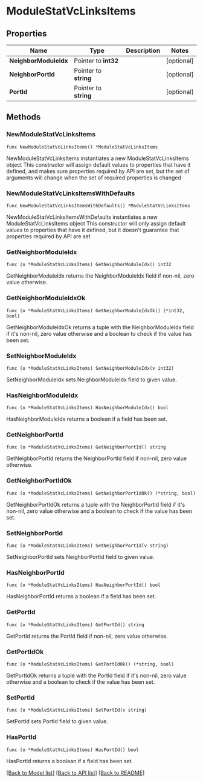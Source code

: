 # ModuleStatVcLinksItems

## Properties

Name | Type | Description | Notes
------------ | ------------- | ------------- | -------------
**NeighborModuleIdx** | Pointer to **int32** |  | [optional] 
**NeighborPortId** | Pointer to **string** |  | [optional] 
**PortId** | Pointer to **string** |  | [optional] 

## Methods

### NewModuleStatVcLinksItems

`func NewModuleStatVcLinksItems() *ModuleStatVcLinksItems`

NewModuleStatVcLinksItems instantiates a new ModuleStatVcLinksItems object
This constructor will assign default values to properties that have it defined,
and makes sure properties required by API are set, but the set of arguments
will change when the set of required properties is changed

### NewModuleStatVcLinksItemsWithDefaults

`func NewModuleStatVcLinksItemsWithDefaults() *ModuleStatVcLinksItems`

NewModuleStatVcLinksItemsWithDefaults instantiates a new ModuleStatVcLinksItems object
This constructor will only assign default values to properties that have it defined,
but it doesn't guarantee that properties required by API are set

### GetNeighborModuleIdx

`func (o *ModuleStatVcLinksItems) GetNeighborModuleIdx() int32`

GetNeighborModuleIdx returns the NeighborModuleIdx field if non-nil, zero value otherwise.

### GetNeighborModuleIdxOk

`func (o *ModuleStatVcLinksItems) GetNeighborModuleIdxOk() (*int32, bool)`

GetNeighborModuleIdxOk returns a tuple with the NeighborModuleIdx field if it's non-nil, zero value otherwise
and a boolean to check if the value has been set.

### SetNeighborModuleIdx

`func (o *ModuleStatVcLinksItems) SetNeighborModuleIdx(v int32)`

SetNeighborModuleIdx sets NeighborModuleIdx field to given value.

### HasNeighborModuleIdx

`func (o *ModuleStatVcLinksItems) HasNeighborModuleIdx() bool`

HasNeighborModuleIdx returns a boolean if a field has been set.

### GetNeighborPortId

`func (o *ModuleStatVcLinksItems) GetNeighborPortId() string`

GetNeighborPortId returns the NeighborPortId field if non-nil, zero value otherwise.

### GetNeighborPortIdOk

`func (o *ModuleStatVcLinksItems) GetNeighborPortIdOk() (*string, bool)`

GetNeighborPortIdOk returns a tuple with the NeighborPortId field if it's non-nil, zero value otherwise
and a boolean to check if the value has been set.

### SetNeighborPortId

`func (o *ModuleStatVcLinksItems) SetNeighborPortId(v string)`

SetNeighborPortId sets NeighborPortId field to given value.

### HasNeighborPortId

`func (o *ModuleStatVcLinksItems) HasNeighborPortId() bool`

HasNeighborPortId returns a boolean if a field has been set.

### GetPortId

`func (o *ModuleStatVcLinksItems) GetPortId() string`

GetPortId returns the PortId field if non-nil, zero value otherwise.

### GetPortIdOk

`func (o *ModuleStatVcLinksItems) GetPortIdOk() (*string, bool)`

GetPortIdOk returns a tuple with the PortId field if it's non-nil, zero value otherwise
and a boolean to check if the value has been set.

### SetPortId

`func (o *ModuleStatVcLinksItems) SetPortId(v string)`

SetPortId sets PortId field to given value.

### HasPortId

`func (o *ModuleStatVcLinksItems) HasPortId() bool`

HasPortId returns a boolean if a field has been set.


[[Back to Model list]](../README.md#documentation-for-models) [[Back to API list]](../README.md#documentation-for-api-endpoints) [[Back to README]](../README.md)


